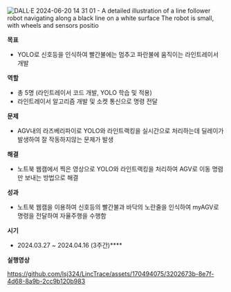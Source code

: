 
![DALL·E 2024-06-20 14 31 01 - A detailed illustration of a line follower robot navigating along a black line on a white surface  The robot is small, with wheels and sensors positio](https://github.com/lsj324/LincTrace/assets/170494075/755556ca-d286-4a7c-9387-3c03b27007b1)


**목표**

- YOLO로 신호등을 인식하여 빨간불에는 멈추고 파란불에 움직이는 라인트레이서 개발

**역할**

- 총 5명 (라인트레이서 코드 개발, YOLO 학습 및 적용)
- 라인트레이서 알고리즘 개발 및 소켓 통신으로 명령 전달

**문제**

- AGV내의 라즈베리파이로 YOLO와 라인트랙킹을 실시간으로 처리하는데 딜레이가 발생하여 잘 작동하지않는 문제가 발생

**해결**

- 노트북 웹캠에서 찍은 영상으로 YOLO와 라인트랙킹을 처리하여 AGV로 이동 명렴만 보내는 방법으로 해결

**성과**

- 노트북 웹캠을 이용하여 신호등의 빨간불과 바닥의 노란줄을 인식하여 myAGV로 명령을 전달하여 자율주행을 수행함

**시기**

- 2024.03.27 ~ 2024.04.16 (3주간)****

**실행영상**


https://github.com/lsj324/LincTrace/assets/170494075/3202673b-8e7f-4d68-8a9b-2cc9b120b983

